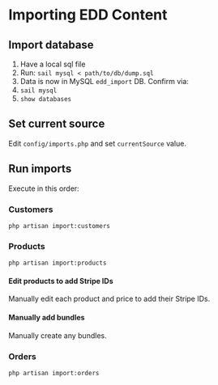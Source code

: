 # Importing EDD Content

## Import database

1. Have a local sql file
2. Run: `sail mysql < path/to/db/dump.sql`
3. Data is now in MySQL `edd_import` DB. Confirm via:
4. `sail mysql`
5. `show databases`

## Set current source

Edit `config/imports.php` and set `currentSource` value.

## Run imports

Execute in this order:

### Customers

```shell
php artisan import:customers
```

### Products

```shell
php artisan import:products
```

#### Edit products to add Stripe IDs

Manually edit each product and price to add their Stripe IDs.

#### Manually add bundles

Manually create any bundles.

### Orders

```shell
php artisan import:orders
```
